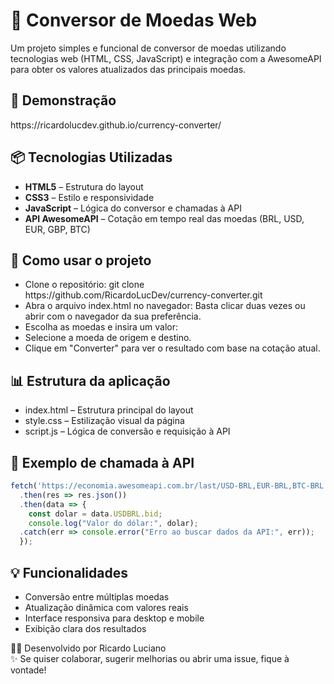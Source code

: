 <h1>💱 Conversor de Moedas Web</h1>
Um projeto simples e funcional de conversor de moedas utilizando tecnologias web (HTML, CSS, JavaScript) e integração com a AwesomeAPI para obter os valores atualizados das principais moedas.
<h2>🔗 Demonstração</h2>
https://ricardolucdev.github.io/currency-converter/

<h2>📦 Tecnologias Utilizadas </h2>
<ul>
  <li><b>HTML5</b> – Estrutura do layout</li>
  <li><b>CSS3</b> – Estilo e responsividade</li>
  <li><b>JavaScript</b> – Lógica do conversor e chamadas à API</li>
  <li><b>API AwesomeAPI</b> – Cotação em tempo real das moedas (BRL, USD, EUR, GBP, BTC)</li>
</ul>

<h2>🚀 Como usar o projeto </h2>
<ul>
  <li>Clone o repositório: git clone https://github.com/RicardoLucDev/currency-converter.git</li>
  <li>Abra o arquivo index.html no navegador: Basta clicar duas vezes ou abrir com o navegador da sua preferência.</li>
  <li>Escolha as moedas e insira um valor:</li>
  <li>Selecione a moeda de origem e destino.</li>
  <li>Clique em "Converter" para ver o resultado com base na cotação atual.</li>
</ul>

<h2>📊 Estrutura da aplicação </h2>

<ul>
  <li>index.html – Estrutura principal do layout</li>
  <li>style.css – Estilização visual da página</li>
  <li>script.js – Lógica de conversão e requisição à API</li>
</ul>

<h2>📡 Exemplo de chamada à API </h2>

```javascript
fetch('https://economia.awesomeapi.com.br/last/USD-BRL,EUR-BRL,BTC-BRL')
  .then(res => res.json())
  .then(data => {
    const dolar = data.USDBRL.bid;
    console.log("Valor do dólar:", dolar);
  .catch(err => console.error("Erro ao buscar dados da API:", err));
  });
```

<h2>💡 Funcionalidades </h2>
<ul>
  <li>Conversão entre múltiplas moedas</li>
  <li>Atualização dinâmica com valores reais</li>
  <li>Interface responsiva para desktop e mobile</li>
  <li>Exibição clara dos resultados</li>
</ul>

🧑‍💻 Desenvolvido por Ricardo Luciano <br>
✨ Se quiser colaborar, sugerir melhorias ou abrir uma issue, fique à vontade!
